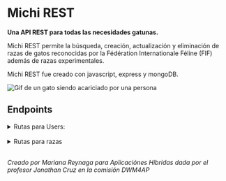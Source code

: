 # Michi REST
**Una API REST para todas las necesidades gatunas.**

Michi REST permite la búsqueda, creación, actualización y eliminación de razas de gatos reconocidas por la Fédération Internationale Féline (FIF) además de razas experimentales.

Michi REST fue creado con javascript, express y mongoDB.

![Gif de un gato siendo acariciado por una persona](https://i.giphy.com/media/v1.Y2lkPTc5MGI3NjExYXNqdmt5enF1aWZvYzZ2bm54d3o4am0wamcwZ3lqaHhjbDd6endnZiZlcD12MV9pbnRlcm5hbF9naWZfYnlfaWQmY3Q9Zw/TA6Fq1irTioFO/giphy.gif)


## Endpoints

<details>
    <summary> Rutas para Users: </summary>

    <br>

**GET**
- Traer todos los usuarios registrados

```
    http://127.0.0.1:3000/api/users
```
<br>

-   Traer un usuario por su nombre

```
    http://127.0.0.1:3000/api/users/name/:name
```
<br>

-   Traer un usuario por su ID

```
    http://127.0.0.1:3000/api/users/:id
```

<br>

**POST**
-   Crear un usuario

```
    http://127.0.0.1:3000/api/users/
```

<br>

-   Iniciar Sesión

```
    http://127.0.0.1:3000/api/users/login
```

<br>

**PUT**
-   Actualizar un usuario

```
    http://127.0.0.1:3000/api/users/:id
```

<br>

**DELETE**
-   Eliminar un usuario

```
    http://127.0.0.1:3000/api/users/:id
```

</details>

<br>

<details>
    <summary> Rutas para razas </summary>

<br>

**GET**
- Traer todas las razas

```
    http://127.0.0.1:3000/api/(recognized/experimental)
```
<br>

-   Traer una raza por su nombre
```
    http://127.0.0.1:3000/api/(recognized/experimental)/name/:name
```
<br>

-   Traer una raza por su ID
```
    http://127.0.0.1:3000/api/(recognized/experimental)/:id
```

<br>

-   Traer todas las razas por su color
```
    http://127.0.0.1:3000/api/(recognized/experimental)/color/:color
```
<br>

-   Traer todas las razas por el largo del pelo
```
    http://127.0.0.1:3000/api/(recognized/experimental)/length/:length
```

**POST**
-   Crear una raza

```
    http://127.0.0.1:3000/api/(recognized/experimental)/
```
<br>

**PUT**
-   Actualizar una raza

```
    http://127.0.0.1:3000/api/(recognized/experimental)/:id
```
<br>

**DELETE**
-   Eliminar una raza

```
    http://127.0.0.1:3000/api/(recognized/experimental)/:id
```
</details>

<br>

*Creado por Mariana Reynaga para Aplicaciónes Hibridas dada por el profesor Jonathan Cruz en la comisión DWM4AP*
